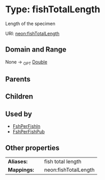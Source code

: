 
# Type: fishTotalLength


Length of the specimen

URI: [neon:fishTotalLength](https://data.neonscience.org/fishTotalLength)


## Domain and Range

None ->  <sub>OPT</sub> [Double](types/Double.md)

## Parents


## Children


## Used by

 * [FshPerFishIn](FshPerFishIn.md)
 * [FshPerFishPub](FshPerFishPub.md)

## Other properties

|  |  |  |
| --- | --- | --- |
| **Aliases:** | | fish total length |
| **Mappings:** | | neon:fishTotalLength |

